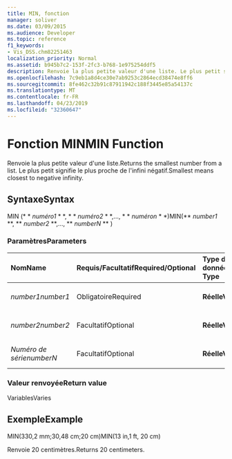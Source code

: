 ```yaml
---
title: MIN, fonction
manager: soliver
ms.date: 03/09/2015
ms.audience: Developer
ms.topic: reference
f1_keywords:
- Vis_DSS.chm82251463
localization_priority: Normal
ms.assetid: b945b7c2-153f-2fc3-b768-1e975254ddf5
description: Renvoie la plus petite valeur d'une liste. Le plus petit signifie le plus proche de l'infini négatif.
ms.openlocfilehash: 7c9eb1a8d4ce30e7ab9253c2864ecd38474e8ff6
ms.sourcegitcommit: 8fe462c32b91c87911942c188f3445e85a54137c
ms.translationtype: MT
ms.contentlocale: fr-FR
ms.lasthandoff: 04/23/2019
ms.locfileid: "32360647"
---
```

# <a name="min-function"></a><span data-ttu-id="61907-104">Fonction MIN</span><span class="sxs-lookup"><span data-stu-id="61907-104">MIN Function</span></span>

<span data-ttu-id="61907-105">Renvoie la plus petite valeur d'une liste.</span><span class="sxs-lookup"><span data-stu-id="61907-105">Returns the smallest number from a list.</span></span> <span data-ttu-id="61907-106">Le plus petit signifie le plus proche de l'infini négatif.</span><span class="sxs-lookup"><span data-stu-id="61907-106">Smallest means closest to negative infinity.</span></span>
  
## <a name="syntax"></a><span data-ttu-id="61907-107">Syntaxe</span><span class="sxs-lookup"><span data-stu-id="61907-107">Syntax</span></span>

<span data-ttu-id="61907-108">MIN (\* \* *numéro1* \* \*, \* \* *numéro2* \* \*,..., \* \* *numéron* \* \*)</span><span class="sxs-lookup"><span data-stu-id="61907-108">MIN(\*\* *number1* \*\*, \*\* *number2* \*\*,..., \*\* *numberN* \*\* )</span></span> 
  
### <a name="parameters"></a><span data-ttu-id="61907-109">Paramètres</span><span class="sxs-lookup"><span data-stu-id="61907-109">Parameters</span></span>

|<span data-ttu-id="61907-110">**Nom**</span><span class="sxs-lookup"><span data-stu-id="61907-110">**Name**</span></span>|<span data-ttu-id="61907-111">**Requis/Facultatif**</span><span class="sxs-lookup"><span data-stu-id="61907-111">**Required/Optional**</span></span>|<span data-ttu-id="61907-112">**Type de données**</span><span class="sxs-lookup"><span data-stu-id="61907-112">**Data Type**</span></span>|<span data-ttu-id="61907-113">**Description**</span><span class="sxs-lookup"><span data-stu-id="61907-113">**Description**</span></span>|
|:-----|:-----|:-----|:-----|
| <span data-ttu-id="61907-114">_number1_</span><span class="sxs-lookup"><span data-stu-id="61907-114">_number1_</span></span> <br/> |<span data-ttu-id="61907-115">Obligatoire</span><span class="sxs-lookup"><span data-stu-id="61907-115">Required</span></span>  <br/> |<span data-ttu-id="61907-116">**Réelle**</span><span class="sxs-lookup"><span data-stu-id="61907-116">**Varies**</span></span> <br/> |<span data-ttu-id="61907-117">Premier nombre de la liste</span><span class="sxs-lookup"><span data-stu-id="61907-117">The first number in the list.</span></span>  <br/> |
| <span data-ttu-id="61907-118">_number2_</span><span class="sxs-lookup"><span data-stu-id="61907-118">_number2_</span></span> <br/> |<span data-ttu-id="61907-119">Facultatif</span><span class="sxs-lookup"><span data-stu-id="61907-119">Optional</span></span>  <br/> |<span data-ttu-id="61907-120">**Réelle**</span><span class="sxs-lookup"><span data-stu-id="61907-120">**Varies**</span></span> <br/> | <span data-ttu-id="61907-121">Deuxième nombre de la liste</span><span class="sxs-lookup"><span data-stu-id="61907-121">The second number in the list.</span></span>  <br/> |
| <span data-ttu-id="61907-122">_Numéro de série_</span><span class="sxs-lookup"><span data-stu-id="61907-122">_numberN_</span></span> <br/> |<span data-ttu-id="61907-123">Facultatif</span><span class="sxs-lookup"><span data-stu-id="61907-123">Optional</span></span>  <br/> |<span data-ttu-id="61907-124">**Réelle**</span><span class="sxs-lookup"><span data-stu-id="61907-124">**Varies**</span></span> <br/> |<span data-ttu-id="61907-125">Nième nombre de la liste</span><span class="sxs-lookup"><span data-stu-id="61907-125">The nth number in the list.</span></span>  <br/> |
   
### <a name="return-value"></a><span data-ttu-id="61907-126">Valeur renvoyée</span><span class="sxs-lookup"><span data-stu-id="61907-126">Return value</span></span>

<span data-ttu-id="61907-127">Variables</span><span class="sxs-lookup"><span data-stu-id="61907-127">Varies</span></span>
  
## <a name="example"></a><span data-ttu-id="61907-128">Exemple</span><span class="sxs-lookup"><span data-stu-id="61907-128">Example</span></span>

<span data-ttu-id="61907-129">MIN(330,2 mm;30,48 cm;20 cm)</span><span class="sxs-lookup"><span data-stu-id="61907-129">MIN(13 in,1 ft, 20 cm)</span></span> 
  
<span data-ttu-id="61907-130">Renvoie 20 centimètres.</span><span class="sxs-lookup"><span data-stu-id="61907-130">Returns 20 centimeters.</span></span> 
  

